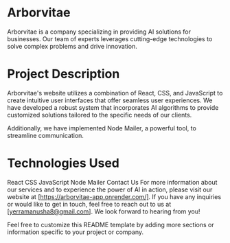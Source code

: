 <h1>Arborvitae</h1>



Arborvitae is a company specializing in providing AI solutions for businesses. Our team of experts leverages cutting-edge technologies to solve complex problems and drive innovation.

<h1>Project Description</h1>


Arborvitae's website utilizes a combination of React, CSS, and JavaScript to create intuitive user interfaces that offer seamless user experiences. We have developed a robust system that incorporates AI algorithms to provide customized solutions tailored to the specific needs of our clients.

Additionally, we have implemented Node Mailer, a powerful tool, to streamline communication.
<h1>Technologies Used</h1>


React
CSS
JavaScript
Node Mailer
Contact Us
For more information about our services and to experience the power of AI in action, please visit our website at [https://arborvitae-app.onrender.com/]. If you have any inquiries or would like to get in touch, feel free to reach out to us at [yerramanusha8@gmail.com]. We look forward to hearing from you!

Feel free to customize this README template by adding more sections or information specific to your project or company.
